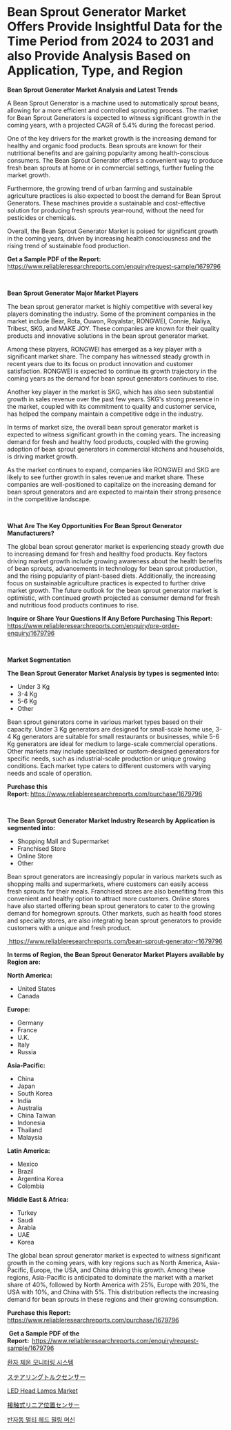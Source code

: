 <p><h1>Bean Sprout Generator Market Offers Provide Insightful Data for the Time Period from 2024 to 2031 and also Provide Analysis Based on Application, Type, and Region</h1></p><p><strong>Bean Sprout Generator Market Analysis and Latest Trends</strong></p>
<p><p>A Bean Sprout Generator is a machine used to automatically sprout beans, allowing for a more efficient and controlled sprouting process. The market for Bean Sprout Generators is expected to witness significant growth in the coming years, with a projected CAGR of 5.4% during the forecast period. </p><p>One of the key drivers for the market growth is the increasing demand for healthy and organic food products. Bean sprouts are known for their nutritional benefits and are gaining popularity among health-conscious consumers. The Bean Sprout Generator offers a convenient way to produce fresh bean sprouts at home or in commercial settings, further fueling the market growth.</p><p>Furthermore, the growing trend of urban farming and sustainable agriculture practices is also expected to boost the demand for Bean Sprout Generators. These machines provide a sustainable and cost-effective solution for producing fresh sprouts year-round, without the need for pesticides or chemicals.</p><p>Overall, the Bean Sprout Generator Market is poised for significant growth in the coming years, driven by increasing health consciousness and the rising trend of sustainable food production.</p></p>
<p><strong>Get a Sample PDF of the Report:&nbsp;</strong> <a href="https://www.reliableresearchreports.com/enquiry/request-sample/1679796">https://www.reliableresearchreports.com/enquiry/request-sample/1679796</a></p>
<p>&nbsp;</p>
<p><strong>Bean Sprout Generator Major Market Players</strong></p>
<p><p>The bean sprout generator market is highly competitive with several key players dominating the industry. Some of the prominent companies in the market include Bear, Rota, Ouwon, Royalstar, RONGWEI, Connie, Naliya, Tribest, SKG, and MAKE JOY. These companies are known for their quality products and innovative solutions in the bean sprout generator market.</p><p>Among these players, RONGWEI has emerged as a key player with a significant market share. The company has witnessed steady growth in recent years due to its focus on product innovation and customer satisfaction. RONGWEI is expected to continue its growth trajectory in the coming years as the demand for bean sprout generators continues to rise.</p><p>Another key player in the market is SKG, which has also seen substantial growth in sales revenue over the past few years. SKG's strong presence in the market, coupled with its commitment to quality and customer service, has helped the company maintain a competitive edge in the industry.</p><p>In terms of market size, the overall bean sprout generator market is expected to witness significant growth in the coming years. The increasing demand for fresh and healthy food products, coupled with the growing adoption of bean sprout generators in commercial kitchens and households, is driving market growth.</p><p>As the market continues to expand, companies like RONGWEI and SKG are likely to see further growth in sales revenue and market share. These companies are well-positioned to capitalize on the increasing demand for bean sprout generators and are expected to maintain their strong presence in the competitive landscape.</p></p>
<p>&nbsp;</p>
<p><strong>What Are The Key Opportunities For Bean Sprout Generator Manufacturers?</strong></p>
<p><p>The global bean sprout generator market is experiencing steady growth due to increasing demand for fresh and healthy food products. Key factors driving market growth include growing awareness about the health benefits of bean sprouts, advancements in technology for bean sprout production, and the rising popularity of plant-based diets. Additionally, the increasing focus on sustainable agriculture practices is expected to further drive market growth. The future outlook for the bean sprout generator market is optimistic, with continued growth projected as consumer demand for fresh and nutritious food products continues to rise.</p></p>
<p><strong>Inquire or Share Your Questions If Any Before Purchasing This Report:</strong> <a href="https://www.reliableresearchreports.com/enquiry/pre-order-enquiry/1679796">https://www.reliableresearchreports.com/enquiry/pre-order-enquiry/1679796</a></p>
<p>&nbsp;</p>
<p><strong>Market Segmentation</strong></p>
<p><strong>The Bean Sprout Generator Market Analysis by types is segmented into:</strong></p>
<p><ul><li>Under 3 Kg</li><li>3-4 Kg</li><li>5-6 Kg</li><li>Other</li></ul></p>
<p><p>Bean sprout generators come in various market types based on their capacity. Under 3 Kg generators are designed for small-scale home use, 3-4 Kg generators are suitable for small restaurants or businesses, while 5-6 Kg generators are ideal for medium to large-scale commercial operations. Other markets may include specialized or custom-designed generators for specific needs, such as industrial-scale production or unique growing conditions. Each market type caters to different customers with varying needs and scale of operation.</p></p>
<p><strong>Purchase this Report:&nbsp;</strong><a href="https://www.reliableresearchreports.com/purchase/1679796">https://www.reliableresearchreports.com/purchase/1679796</a></p>
<p>&nbsp;</p>
<p><strong>The Bean Sprout Generator Market Industry Research by Application is segmented into:</strong></p>
<p><ul><li>Shopping Mall and Supermarket</li><li>Franchised Store</li><li>Online Store</li><li>Other</li></ul></p>
<p><p>Bean sprout generators are increasingly popular in various markets such as shopping malls and supermarkets, where customers can easily access fresh sprouts for their meals. Franchised stores are also benefiting from this convenient and healthy option to attract more customers. Online stores have also started offering bean sprout generators to cater to the growing demand for homegrown sprouts. Other markets, such as health food stores and specialty stores, are also integrating bean sprout generators to provide customers with a unique and fresh product.</p></p>
<p><a href="https://www.reliableresearchreports.com/bean-sprout-generator-r1679796">&nbsp;https://www.reliableresearchreports.com/bean-sprout-generator-r1679796</a></p>
<p><strong>In terms of Region, the Bean Sprout Generator Market Players available by Region are:</strong></p>
<p>
    <p> <strong> North America: </strong>
        <ul>
            <li>United States</li>
            <li>Canada</li>
        </ul>
        </p> 
    <p> <strong> Europe: </strong>
        <ul>
            <li>Germany</li>
            <li>France</li>
            <li>U.K.</li>
            <li>Italy</li>
            <li>Russia</li>
        </ul>
        </p> 
    <p> <strong> Asia-Pacific: </strong>
        <ul>
            <li>China</li>
            <li>Japan</li>
            <li>South Korea</li>
            <li>India</li>
            <li>Australia</li>
            <li>China Taiwan</li>
            <li>Indonesia</li>
            <li>Thailand</li>
            <li>Malaysia</li>
        </ul>
        </p> 
    <p> <strong> Latin America: </strong>
        <ul>
            <li>Mexico</li>
            <li>Brazil</li>
            <li>Argentina Korea</li>
            <li>Colombia</li>
        </ul>
        </p> 
    <p> <strong> Middle East & Africa: </strong>
        <ul>
            <li>Turkey</li>
            <li>Saudi</li>
            <li>Arabia</li>
            <li>UAE</li>
            <li>Korea</li>
        </ul>
    </p>
    </p>
<p><p>The global bean sprout generator market is expected to witness significant growth in the coming years, with key regions such as North America, Asia-Pacific, Europe, the USA, and China driving this growth. Among these regions, Asia-Pacific is anticipated to dominate the market with a market share of 40%, followed by North America with 25%, Europe with 20%, the USA with 10%, and China with 5%. This distribution reflects the increasing demand for bean sprouts in these regions and their growing consumption.</p></p>
<p><strong>Purchase this Report: </strong><a href="https://www.reliableresearchreports.com/purchase/1679796">https://www.reliableresearchreports.com/purchase/1679796</a></p>
<p>&nbsp;<strong>Get a Sample PDF of the Report:&nbsp;&nbsp;</strong><a href="https://www.reliableresearchreports.com/enquiry/request-sample/1679796">https://www.reliableresearchreports.com/enquiry/request-sample/1679796</a></p>
<p><strong></strong></p>
<p><p><a href="https://github.com/fernandotryO5lson96765/Market-Research-Report-List-2/blob/main/2670651102823.md">환자 체온 모니터링 시스템</a></p><p><a href="https://github.com/AaronVargas43/Market-Research-Report-List-2/blob/main/1323118108138.md">ステアリングトルクセンサー</a></p><p><a href="https://github.com/LibbySpencer2018/Market-Research-Report-List-1/blob/main/led-head-lamps-market.md">LED Head Lamps Market</a></p><p><a href="https://medium.com/@hugofirst21/%E6%AC%A1%E3%81%AE%E6%96%87%E7%AB%A0%E3%82%92%E6%97%A5%E6%9C%AC%E8%AA%9E%E3%81%AB%E7%BF%BB%E8%A8%B3%E3%81%97%E3%81%A6%E3%81%8F%E3%81%A0%E3%81%95%E3%81%84-%E7%B7%9A%E5%BD%A2%E4%BD%8D%E7%BD%AE%E3%82%BB%E3%83%B3%E3%82%B5%E3%83%BC%E5%B8%82%E5%A0%B4%E3%81%B8%E3%81%AE%E9%80%A3%E7%B5%A1-%E5%B8%82%E5%A0%B4cagr-%E5%B8%82%E5%A0%B4%E3%83%88%E3%83%AC%E3%83%B3%E3%83%89-%E6%88%90%E9%95%B7%E6%88%A6%E7%95%A5%E3%81%AB%E3%81%A4%E3%81%84%E3%81%A6%E3%81%AE%E6%B4%9E%E5%AF%9F-64e1531bd1a1">接触式リニア位置センサー</a></p><p><a href="https://medium.com/@dellkoepp03/%EB%B0%98%EC%9E%90%EB%8F%99-%EB%A9%80%ED%8B%B0%ED%97%A4%EB%93%9C-%ED%95%84%EB%A7%81-%EA%B8%B0%EA%B3%84-%EC%8B%9C%EC%9E%A5-%EC%A7%80%ED%91%9C-%ED%95%B4%EB%8F%85-%EC%8B%9C%EC%9E%A5-%EC%A0%90%EC%9C%A0%EC%9C%A8-%EC%B6%94%EC%84%B8-%EB%B0%8F-%EC%84%B1%EC%9E%A5-%ED%8C%A8%ED%84%B4-772b383ad679">반자동 멀티 헤드 필링 머신</a></p></p>